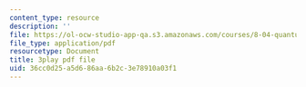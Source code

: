```yaml
---
content_type: resource
description: ''
file: https://ol-ocw-studio-app-qa.s3.amazonaws.com/courses/8-04-quantum-physics-i-spring-2016/36cc0d25a5d686aa6b2c3e78910a03f1_8cRnBhBaSOo.pdf
file_type: application/pdf
resourcetype: Document
title: 3play pdf file
uid: 36cc0d25-a5d6-86aa-6b2c-3e78910a03f1
---
```

